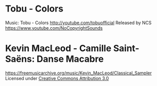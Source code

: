 # Tobu - Colors
Music: Tobu - Colors
http://youtube.com/tobuofficial
Released by NCS https://www.youtube.com/NoCopyrightSounds

# Kevin MacLeod - Camille Saint-Saëns: Danse Macabre
https://freemusicarchive.org/music/Kevin_MacLeod/Classical_Sampler
Licensed under [Creative Commons Attribution 3.0](https://creativecommons.org/licenses/by/3.0/)

